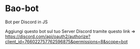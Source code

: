 # Bao-bot
Bot per Discord in JS

Aggiungi questo bot sul tuo Server Discord tramite questo link => https://discord.com/api/oauth2/authorize?client_id=766022757762596875&permissions=8&scope=bot
